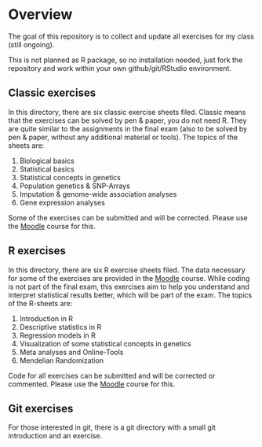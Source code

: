 
<!-- README.md is generated from README.Rmd. Please edit that file -->

# Overview

<!-- badges: start -->
<!-- badges: end -->

The goal of this repository is to collect and update all exercises for
my class (still ongoing).

This is not planned as R package, so no installation needed, just fork
the repository and work within your own github/git/RStudio environment.

## Classic exercises

In this directory, there are six classic exercise sheets filed. Classic
means that the exercises can be solved by pen & paper, you do not need
R. They are quite similar to the assignments in the final exam (also to
be solved by pen & paper, without any additional material or tools). The
topics of the sheets are:

1.  Biological basics
2.  Statistical basics
3.  Statistical concepts in genetics
4.  Population genetics & SNP-Arrays
5.  Imputation & genome-wide association analyses
6.  Gene expression analyses

Some of the exercises can be submitted and will be corrected. Please use
the [Moodle](https://moodle2.uni-leipzig.de/course/view.php?id=34012)
course for this.

## R exercises

In this directory, there are six R exercise sheets filed. The data
necessary for some of the exercises are provided in the
[Moodle](https://moodle2.uni-leipzig.de/course/view.php?id=34012)
course. While coding is not part of the final exam, this exercises aim
to help you understand and interpret statistical results better, which
will be part of the exam. The topics of the R-sheets are:

1.  Introduction in R
2.  Descriptive statistics in R
3.  Regression models in R
4.  Visualization of some statistical concepts in genetics
5.  Meta analyses and Online-Tools
6.  Mendelian Randomization

Code for all exercises can be submitted and will be corrected or
commented. Please use the
[Moodle](https://moodle2.uni-leipzig.de/course/view.php?id=34012) course
for this.

## Git exercises

For those interested in git, there is a git directory with a small git
introduction and an exercise.

